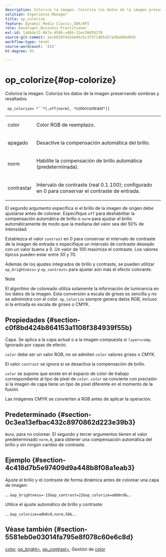 ```yaml
---
description: Colorice la imagen. Coloriza los datos de la imagen preservando sombras y resaltados.
solution: Experience Manager
title: op_colorize
feature: Dynamic Media Classic,SDK/API
role: Developer,Business Practitioner
exl-id: 1abbde32-867a-4596-a46b-12ec50d59170
source-git-commit: 1ec8b59f442eb96c6c3f5f1405d57a38a86bd056
workflow-type: tm+mt
source-wordcount: '313'
ht-degree: 4%

---
```


# op_colorize{#op-colorize}

Colorice la imagen. Coloriza los datos de la imagen preservando sombras y resaltados.

` op_colorize= *``*[,off|norm[, *`colorcontrast`*]]`

<table id="simpletable_768D6CDF3F734E7F89DC7AB2EAAC0C77"> 
 <tr class="strow"> 
  <td class="stentry"> <p> <span class="varname"> color </span> </p> </td> 
  <td class="stentry"> <p>Color RGB de reemplazo. </p> </td> 
 </tr> 
 <tr class="strow"> 
  <td class="stentry"> <p> <span class="codeph"> apagado </span> </p> </td> 
  <td class="stentry"> <p>Desactive la compensación automática del brillo. </p> </td> 
 </tr> 
 <tr class="strow"> 
  <td class="stentry"> <p> <span class="codeph"> norm  </span> </p> </td> 
  <td class="stentry"> <p>Habilite la compensación de brillo automática (predeterminada). </p> </td> 
 </tr> 
 <tr class="strow"> 
  <td class="stentry"> <p> <span class="varname"> contrastar </span> </p> </td> 
  <td class="stentry"> <p>Intervalo de contraste (real 0.1.100); configurado en 0 para conservar el contraste de entrada. </p> </td> 
 </tr> 
</table>

El segundo argumento especifica si el brillo de la imagen de origen debe ajustarse antes de colorear. Especifique `off` para deshabilitar la compensación automática de brillo o `norm` para ajustar el brillo automáticamente de modo que la mediana del valor sea del 50% de intensidad.

Establezca el valor *`contrast`* en 0 para conservar el intervalo de contraste de la imagen de entrada o especifique un intervalo de contraste deseado con un valor bueno a 0. Un valor de 100 maximiza el contraste. Los valores típicos pueden estar entre 30 y 70.

Además de los ajustes integrados de brillo y contraste, se pueden utilizar `op_brightness=` y `op_contrast=` para ajustar aún más el efecto colorante.

>[!NOTE]
>
>El algoritmo de coloreado utiliza solamente la información de luminancia en los datos de la imagen. Esta conversión a escala de grises es sencilla y no se administra con el color. `op_colorize` siempre genera datos RGB, incluso si la entrada es escala de grises o CMYK.

## Propiedades {#section-c0f8bd424b864153a1108f384939f55b}

Capa. Se aplica a la capa actual o a la imagen compuesta si `layer=comp`. Ignorado por capas de efecto.

*`color`* debe ser un valor RGB; no se admiten  *`color`* valores grises o CMYK.

El valor *`contrast`* se ignora si se desactiva la compensación de brillo.

*`color`* se supone que existe en el espacio de color de trabajo correspondiente al tipo de píxel de  *`color`*. *`color`* se convierte con precisión si la imagen de capa tiene un tipo de píxel diferente en el momento de la fusión.

Las imágenes CMYK se convierten a RGB antes de aplicar la operación.

## Predeterminado {#section-0c3ea13efbac432c8970862d223e39b3}

`None`, para no colorear. El segundo y tercer argumentos tienen el valor predeterminado `norm,0`, para obtener una compensación automática del brillo y sin ningún cambio de contraste.

## Ejemplo {#section-4c418d7b5e97409d9a448b8f08a1eab3}

Ajuste el brillo y el contraste de forma dinámica antes de colorear una capa de imagen:

... `&op_brightness=-15&op_contrast=22&op_colorize=a0b0c0&`...

Utilice el ajuste automático de brillo y contraste:

... `&op_colorize=a0b0c0,norm,50&`...

## Véase también {#section-5581eb0e03014fa795e8f078c60e6c8d}

[color](/help/aem-is-ir-api/is-api/http-ref/image-serving-api-ref/c-http-protocol-reference/c-data-types/r-is-http-color.md),  [op_bright=](../../../../../is-api/http-ref/image-serving-api-ref/c-http-protocol-reference/c-command-reference/r-op-brightness.md#reference-edf79dc41ae5411c80bec3ee3731c58a),  [op_contrast=](../../../../../is-api/http-ref/image-serving-api-ref/c-http-protocol-reference/c-command-reference/r-op-contrast.md#reference-b26dfa9869fd43bebea0fbb8e9fe743d), Gestión de  [color](../../../../../is-api/http-ref/image-serving-api-ref/c-http-protocol-reference/c-syntax-and-features/r-color-management.md#reference-c7e4a72d589145189f7e4bcb6b4544d7)
